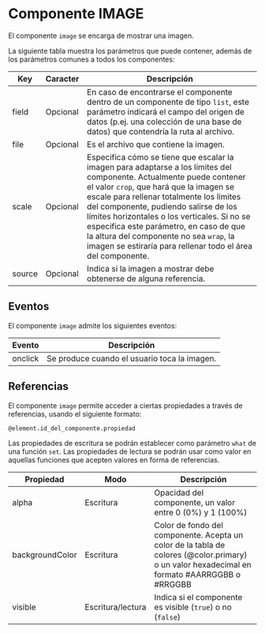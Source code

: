 # Componente IMAGE

El componente `image` se encarga de mostrar una imagen.


La siguiente tabla muestra los parámetros que puede contener, además de los parámetros comunes a todos los componentes:

  | Key  | Caracter | Descripción |
  | ------------- | ------------- | ------------- |
  | field | Opcional | En caso de encontrarse el componente dentro de un componente de tipo `list`, este parámetro indicará el campo del origen de datos (p.ej. una colección de una base de datos) que contendría la ruta al archivo.
  | file | Opcional | Es el archivo que contiene la imagen.|
  | scale | Opcional | Especifica cómo se tiene que escalar la imagen para adaptarse a los límites del componente. Actualmente puede contener el valor `crop`, que hará que la imagen se escale para rellenar totalmente los límites del componente, pudiendo salirse de los límites horizontales o los verticales. Si no se especifica este parámetro, en caso de que la altura del componente no sea `wrap`, la imagen se estiraría para rellenar todo el área del componente.|
  | source | Opcional | Indica si la imagen a mostrar debe obtenerse de alguna referencia.|
  
 

## Eventos

El componente `image` admite los siguientes eventos:

 | Evento  | Descripción |
  | ------------- | ------------- |
  | onclick | Se produce cuando el usuario toca la imagen. |


 
## Referencias

El componente `image` permite acceder a ciertas propiedades a través de referencias, usando el siguiente formato:

```
@element.id_del_componente.propiedad
```

Las propiedades de escritura se podrán establecer como parámetro `what` de una función `set`.
Las propiedades de lectura se podrán usar como valor en aquellas funciones que acepten valores en forma de referencias.


 | Propiedad | Modo | Descripción |
  | ------------- | ------------- | ------------- |
  | alpha | Escritura | Opacidad del componente, un valor entre 0 (0%) y 1 (100%) |
  | backgroundColor | Escritura | Color de fondo del componente. Acepta un color de la tabla de colores (@color.primary) o un valor hexadecimal en formato #AARRGGBB o #RRGGBB |
  | visible | Escritura/lectura | Indica si el componente es visible (`true`) o no (`false`) |
